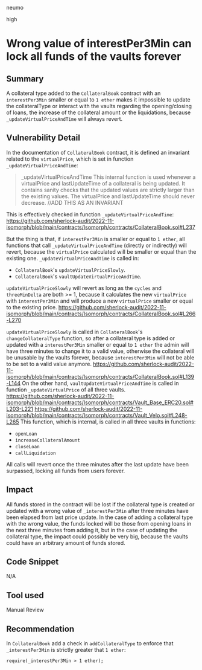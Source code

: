 neumo

high

# Wrong value of interestPer3Min can lock all funds of the vaults forever

## Summary
A collateral type added to the `CollateralBook` contract with an `interestPer3Min` smaller or equal to `1 ether` makes it impossible to update the collateralType or interact with the vaults regarding the opening/closing of loans, the increase of the collateral amount or the liquidations, because `_updateVirtualPriceAndTime` will always revert.

## Vulnerability Detail
In the documentation of `CollateralBook` contract, it is defined an invariant related to the `virtualPrice`, which is set in function `_updateVirtualPriceAndTime`:
>_updateVirtualPriceAndTime This internal function is used whenever a virtualPrice and lastUpdateTime of a collateral is being updated. It contains sanity checks that the updated values are strictly larger than the existing values. The virtualPrice and lastUpdateTime should never decrease. //ADD THIS AS AN INVARIANT

This is effectively checked in function `_updateVirtualPriceAndTime`:
https://github.com/sherlock-audit/2022-11-isomorph/blob/main/contracts/Isomorph/contracts/CollateralBook.sol#L237

But the thing is that, if  `interestPer3Min` is smaller or equal to `1 ether`, all functions that call `_updateVirtualPriceAndTime` (directly or indirectly) will revert, because the `virtualPrice` calculated will be smaller or equal than the existing one.
`_updateVirtualPriceAndTime` is called in:
* `CollateralBook`'s `updateVirtualPriceSlowly`.
* `CollateralBook`'s `vaultUpdateVirtualPriceAndTime`.

`updateVirtualPriceSlowly` will revert as long as the `cycles` and `threeMinDelta` are both >= 1, because it calculates the new `virtualPrice` with `interestPer3Min` and will produce a new `virtualPrice` smaller or equal to the existing price.
https://github.com/sherlock-audit/2022-11-isomorph/blob/main/contracts/Isomorph/contracts/CollateralBook.sol#L266-L270

`updateVirtualPriceSlowly` is called in `CollateralBook`'s `changeCollateralType` function, so after a collateral type is added or updated with a `interestPer3Min` smaller or equal to `1 ether` the admin will have three minutes to change it to a valid value, otherwise the collateral will be unusable by the vaults forever, because `interestPer3Min` will not be able to be set to a valid value anymore.
https://github.com/sherlock-audit/2022-11-isomorph/blob/main/contracts/Isomorph/contracts/CollateralBook.sol#L139-L144
On the other hand, `vaultUpdateVirtualPriceAndTime` is called in function `_updateVirtualPrice` of all three vaults.
https://github.com/sherlock-audit/2022-11-isomorph/blob/main/contracts/Isomorph/contracts/Vault_Base_ERC20.sol#L203-L221
https://github.com/sherlock-audit/2022-11-isomorph/blob/main/contracts/Isomorph/contracts/Vault_Velo.sol#L248-L265
This function, which is internal, is called in all three vaults in functions:
* `openLoan`
* `increaseCollateralAmount`
* `closeLoan`
* `callLiquidation`

All calls will revert once the three minutes after the last update have been surpassed, locking all funds from users forever.


## Impact
All funds stored in the contract will be lost if the collateral type is created or updated with a wrong value of `_interestPer3Min` after three minutes have been elapsed from last price update. In the case of adding a collateral type with the wrong value, the funds locked will be those from opening loans in the next three minutes from adding it, but in the case of updating the collateral type, the impact could possibly be very big, because the vaults could have an arbitrary amount of funds stored.

## Code Snippet
N/A

## Tool used

Manual Review

## Recommendation
In `CollateralBook` add a check in `addCollateralType` to enforce that `_interestPer3Min` is strictly greater that `1 ether`:
```solidity
require(_interestPer3Min > 1 ether);
```